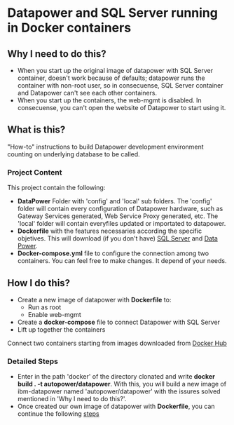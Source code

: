 # Datapower and SQL Server running in Docker containers

## Why I need to do this?
* When you start up the original image of datapower with SQL Server container, doesn't work because of defaults; datapower runs the container with non-root user, so in consecuense, SQL Server container and Datapower can't see each other containers.
* When you start up the containers, the web-mgmt is disabled. In consecuense, you can't open the website of Datapower to start using it.

## What is this?
"How-to" instructions to build Datapower development environment counting on underlying database to be called.

### Project Content
This project contain the following:

* <b>DataPower</b> Folder with 'config' and 'local' sub folders. The 'config' folder will contain every configuration of Datapower hardware, such as Gateway Services generated, Web Service Proxy generated, etc. The 'local' folder will contain everyfiles updated or importated to datapower.
* <b>Dockerfile</b> with the features necessaries according the specific objetives. This will download (if you don't have) [SQL Server](https://hub.docker.com/r/microsoft/mssql-server-linux/) and [Data Power](https://hub.docker.com/r/ibmcom/datapower/).
* <b>Docker-compose.yml</b> file to configure the connection among two containers. You can feel free to make changes. It depend of your needs.

## How I do this?
* Create a new image of datapower with <b>Dockerfile</b> to:
	* Run as root
	* Enable web-mgmt
* Create a <b>docker-compose</b> file to connect Datapower with SQL Server
* Lift up together the containers

Connect two containers starting from images downloaded from [Docker Hub](https://hub.docker.com/)



### Detailed Steps
* Enter in the path 'docker' of the directory clonated and write <b>docker build . -t autopower/datapower</b>. With this, you will build a new image of ibm-datapower named 'autopower/datapower' with the issures solved mentioned in 'Why I need to do this?'.
* Once created our own image of datapower with <b>Dockerfile</b>, you can continue the following [steps](../README.md)
